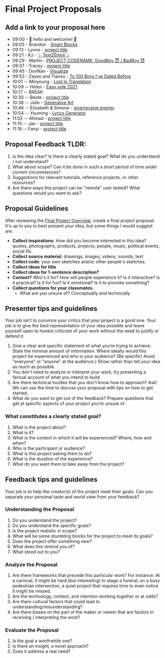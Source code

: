 # Final Project Proposals

## Add a link to your proposal here

- 09:00 - 💖 hello and welcome! 💖
- 09:05 - Brandon - [Smart Blocks](https://docs.google.com/presentation/d/11Y-Ftmv19nUG6z417eWh3lKwo0MIkcLxYV789sAlRY0/edit?usp=sharing)
- 09:13 - Lynne - [project title](url)
- 09:21 - KJ - [✨ Text2Emoji ✨](https://docs.google.com/presentation/d/1H9VNdl306rjmGp0t-kitH3Rd5rlFJsJZWcfxNyNJG58/edit?usp=sharing)
- 09:29 - Martin - [PROJECT CODENAME: GoodBoy 😇 / BadBoy 😈](https://docs.google.com/presentation/d/1kxpkrKR7Wimvr3ee0A3q05fU8Jx2JdFRRS4mIeJ0kQo/edit?usp=sharing)
- 09:37 - Tracey - [project title](url)
- 09:45 - DonNan - [Visualize](https://docs.google.com/presentation/d/10gOt4v9CsEDPJsWUhpTvzOR3CAyYha0H1EBPNEBOjRo/edit?usp=sharing)
- 09:53 - Zeyao and Tianxu - [To 100 Boys I've Dated Before](https://docs.google.com/presentation/d/1NzLnvcT3nq7Tpml1kbEgla3uB-YApl34RpjMfDV3_qk/edit?usp=sharing)
- 10:01 -- Minyoung - [Lost in Translation](https://docs.google.com/presentation/d/1WFcf1-9f57Zz9uQB2BdXA3iLwLGp3DBBgAu7S8fWRCM/edit?usp=sharing)
- 10:09 -- Helen - [Easy vote 2021](https://docs.google.com/presentation/d/1lc9bFzmtz12XV2n_vDKjYqrdmib8a67PJH9NVK_zp5E/edit?usp=sharing)
- 10:17 -- BREAK
- 10:30 -- Beste - [project title](url)
- 10:38 -- Julie - [Generative Art](https://docs.google.com/presentation/d/1N9PTE0EHDGm_PCXrU21arUWyRC05t1C51-Et-CcbWnA/edit?usp=sharing)
- 10:46 -- Elizabeth & Simone - [give/receive energy](https://docs.google.com/presentation/d/1atlioUxPiWKKlyb89tIJ73aIMJdjyeP6gf30cPRYYYs/edit?usp=sharing)
- 10:54 -- Youming - [Lyrics Generator](https://docs.google.com/presentation/d/1BCJZACJ0AMVcaYnZ8Q1kvob1JVR1hKUB0p-Z905kzRg/edit?usp=sharing)
- 11:02 -- Ahmad - [project title](url)
- 11:10 -- Jan - [project title](url)
- 11:18 -- Fanyi - [project title](url)

## Proposal Feedback TLDR:

1. Is the idea clear? Is there a clearly stated goal? What do you understand / not understand?
2. What about scope? Can it be done in such a short period of time under current circumstances?
3. Suggestions for relevant tutorials, reference projects, or other resources?
4. Are there ways this project can be "remote" user tested? What questions would you want to ask?

## Proposal Guidelines

After reviewing the [Final Project Overview](README.md), create a final project proposal. It's up to you to best present your idea, but some things I would suggest are:

- **Collect inspirations**: How did you become interested in this idea? quotes, photographs, products, projects, people, music, political events, social ills.
- **Collect source material**: drawings, images, videos, sounds, text
- **Collect code**: your own sketches and/or other people's sketches.
- **Collect ideas for title**
- **Collect ideas for 1-sentence description?**
- **Context?** Who's it for? How will people experience it? Is it interactive? Is it practical? Is it for fun? Is it emotional? Is it to provoke something?
- **Collect questions for your classmates.**
  - What are you unsure of? Conceptually and technically.

## Presenter tips and guidelines

Your job isn’t to convince your critics that your project is a good one. Your job is to give the best representation of your idea possible and leave yourself open to honest criticism of your work without the need to justify or defend it.

1. Give a clear and specific statement of what you’re trying to achieve. State the minimal amount of information: Where ideally would this project be experienced and who is your audience? (Be specific! Avoid "everyone" or "anyone" at the audience.)
   Show rather than tell your idea as much as possible.
2. You don't need to analyze or interpret your work, try presenting a factual account of what you intend to build.
3. Are there technical hurdles that you don't know how to approach? Ask! We can use the time to discuss your proposal with tips on how to get started.
4. What do you want to get out of the feedback? Prepare questions that get at specific aspects of your project you’re unsure of.

### What constitutes a clearly stated goal?

1. What is the project about?
2. What is it?
3. What is the context in which it will be experienced? Where, how and when?
4. Who is the participant or audience?
5. What is this project asking them to do?
6. What is the duration of the experience?
7. What do you want them to take away from the project?

## Feedback tips and guidelines

Your job is to help the creator(s) of the project meet their goals. Can you separate your personal taste and world view from your feedback?

### Understanding the Proposal

1. Do you understand the project?
2. Do you understand the specific goals?
3. Is the project realistic in scope?
4. What will be some stumbling blocks for the project to meet its goals?
5. Does the project offer something new?
6. What does this remind you of?
7. What stood out to you?

### Analyze the Proposal

1. Are there frameworks that precede this particular work? For instance: At a carnival, it might be hard (but interesting) to stage a funeral; on a busy pedestrian intersection, a quiet project that requires time to even notice it might be missed.
2. Are the technology, context, and intention working together or at odds?
3. Are there cultural factors that could lead to understanding/misunderstanding?
4. Are there biases on the part of the maker or viewer that are factors in receiving / interpreting the work?

### Evaluate the Proposal

1. Is the goal a worthwhile one?
2. Is there an insight, a novel approach?
3. Does it address a real need?
